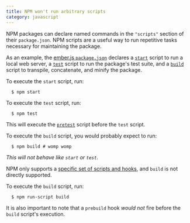 ```yaml
--- 
title: NPM won't run arbitrary scripts
category: javascript
---
```



NPM packages can declare named commands in the `"scripts"` section of their
`package.json`. NPM scripts are a useful way to run repetitive tasks necessary
for maintaining the package.

As an example, the [ember.js `package.json`][package.json] declares
a [`start`][start] script to run a local web server,
a [`test`][test] script to run the package's test suite, and
a [`build`][build] script to transpile, concatenate, and minify the package.

To execute the `start` script, run:

      $ npm start

To execute the `test` script, run:

      $ npm test

This will execute the [`pretest`][pretest] script before the `test` script.

To execute the `build` script, you would probably expect to run:

      $ npm build # womp womp

*This will not behave like `start` or `test`.*

NPM only supports a [specific set of scripts and hooks][scripts], and `build` is
not directly supported.

To execute the `build` script, run:

      $ npm run-script build

It is also important to note that a `prebuild` hook *would not* fire before the
`build` script's execution.

[package.json]: https://github.com/emberjs/ember.js/blob/48e115928bcb6b366a621370339354c44aad86b1/package.json
[start]: https://github.com/emberjs/ember.js/blob/48e115928bcb6b366a621370339354c44aad86b1/package.json#L10
[test]: https://github.com/emberjs/ember.js/blob/48e115928bcb6b366a621370339354c44aad86b1/package.json#L8
[pretest]: https://github.com/emberjs/ember.js/blob/48e115928bcb6b366a621370339354c44aad86b1/package.json#L9
[build]: https://github.com/emberjs/ember.js/blob/48e115928bcb6b366a621370339354c44aad86b1/package.json#L6
[scripts]: https://docs.npmjs.com/misc/scripts
